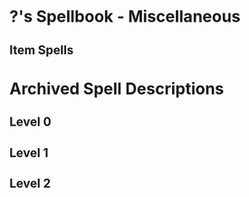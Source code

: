 # ?'s Spellbook - Miscellaneous
## Item Spells

# Archived Spell Descriptions
## Level 0
## Level 1
## Level 2
